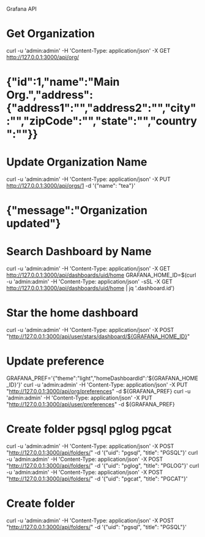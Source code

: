 Grafana API


# Get Organization
curl -u 'admin:admin' -H 'Content-Type: application/json'  -X GET   http://127.0.0.1:3000/api/org/
# {"id":1,"name":"Main Org.","address":{"address1":"","address2":"","city":"","zipCode":"","state":"","country":""}}

# Update Organization Name
curl -u 'admin:admin' -H 'Content-Type: application/json'  -X PUT   http://127.0.0.1:3000/api/orgs/1    -d '{"name": "tea"}'
# {"message":"Organization updated"}

# Search Dashboard by Name
curl -u 'admin:admin' -H 'Content-Type: application/json'  -X GET   http://127.0.0.1:3000/api/dashboards/uid/home
GRAFANA_HOME_ID=$(curl -u 'admin:admin' -H 'Content-Type: application/json' -sSL -X GET   http://127.0.0.1:3000/api/dashboards/uid/home | jq '.dashboard.id')

# Star the home dashboard 
curl -u 'admin:admin' -H 'Content-Type: application/json'  -X POST  "http://127.0.0.1:3000/api/user/stars/dashboard/${GRAFANA_HOME_ID}"

# Update preference
GRAFANA_PREF='{"theme":"light","homeDashboardId":'${GRAFANA_HOME_ID}'}'
curl -u 'admin:admin' -H 'Content-Type: application/json'  -X PUT "http://127.0.0.1:3000/api/org/preferences" -d ${GRAFANA_PREF}
curl -u 'admin:admin' -H 'Content-Type: application/json'  -X PUT "http://127.0.0.1:3000/api/user/preferences" -d ${GRAFANA_PREF}

# Create folder pgsql pglog pgcat
curl -u 'admin:admin' -H 'Content-Type: application/json'  -X POST  "http://127.0.0.1:3000/api/folders/" -d '{"uid": "pgsql", "title": "PGSQL"}'
curl -u 'admin:admin' -H 'Content-Type: application/json'  -X POST  "http://127.0.0.1:3000/api/folders/" -d '{"uid": "pglog", "title": "PGLOG"}'
curl -u 'admin:admin' -H 'Content-Type: application/json'  -X POST  "http://127.0.0.1:3000/api/folders/" -d '{"uid": "pgcat", "title": "PGCAT"}'

# Create folder 
curl -u 'admin:admin' -H 'Content-Type: application/json'  -X POST  "http://127.0.0.1:3000/api/folders/" -d '{"uid": "pgsql", "title": "PGSQL"}'

